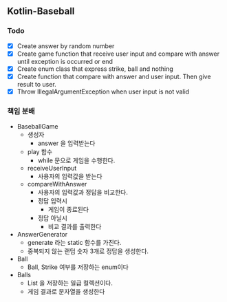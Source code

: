 ## Kotlin-Baseball
### Todo
- [x] Create answer by random number
- [x] Create game function that receive user input and compare with answer until exception is occurred or end
- [x] Create enum class that express strike, ball and nothing
- [x] Create function that compare with answer and user input. Then give result to user.
- [x] Throw IllegalArgumentException when user input is not valid

### 책임 분배
- BaseballGame
  - 생성자
    - answer 을 입력받는다
  - play 함수
    - while 문으로 게임을 수행한다.
  - receiveUserInput
    - 사용자의 입력값을 받는다
  - compareWithAnswer
    - 사용자의 입력값과 정답을 비교한다.
    - 정답 입력시
      - 게임이 종료된다
    - 정답 아닐시
      - 비교 결과를 출력한다
- AnswerGenerator
  - generate 라는 static 함수를 가진다.
  - 중복되지 않는 랜덤 숫자 3개로 정답을 생성한다.
- Ball
  - Ball, Strike 여부를 저장하는 enum이다
- Balls
  - List<Ball> 을 저장하는 일급 컬렉션이다.
  - 게임 결과로 문자열을 생성한다